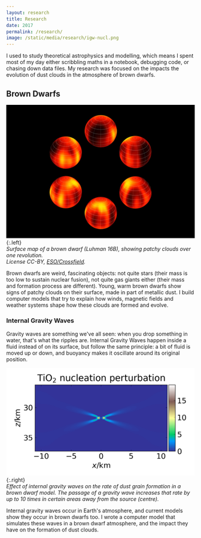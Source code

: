 ```yaml
---
layout: research
title: Research
date: 2017
permalink: /research/
image: /static/media/research/igw-nucl.png
---
```

I used to study  theoretical astrophysics and modelling, which means I spent most of my day either scribbling maths in a notebook, debugging code, or chasing down data files. My research was focused on the impacts the evolution of dust clouds in the atmosphere of brown dwarfs.

## Brown Dwarfs

![Surface map of the Luhman 16B brown dwarf. Credit ESO/Crossfield.][lu16b]{:.left}  
*Surface map of a brown dwarf (Luhman 16B), showing patchy clouds over one revolution.  
License CC-BY, [ESO/Crossfield][crossfield2014].*

Brown dwarfs are weird, fascinating objects: not quite stars (their mass is too low to sustain nuclear fusion), not quite gas giants either (their mass and formation process are different). Young, warm brown dwarfs show signs of patchy clouds on their surface, made in part of metallic dust. I build computer models that try to explain how winds, magnetic fields and weather systems shape how these clouds are formed and evolve.

### Internal Gravity Waves

Gravity waves are something we've all seen: when you drop something in water, that's what the ripples are. Internal Gravity Waves happen inside a fluid instead of on its surface, but follow the same principle: a bit of fluid is moved up or down, and buoyancy makes it oscillate around its original position.

![Plot of nucleation perturbation in a Brown Dwarf model][igw-dust]{:.right}  
*Effect of internal gravity waves on the rate of dust grain formation in a brown dwarf model. The passage of a gravity wave increases that rate by up to 10 times in certain areas away from the source (centre).*

Internal gravity waves occur in Earth's atmosphere, and current models show they occur in brown dwarfs too. I wrote a computer model that simulates these waves in a brown dwarf atmosphere, and the impact they have on the formation of dust clouds.

 [lu16b]: /static/media/research/luhman16b.jpg
 [igw-dust]: /static/media/research/igw-nucl.png
 [crossfield2014]: https://www.eso.org/public/images/eso1404a/
